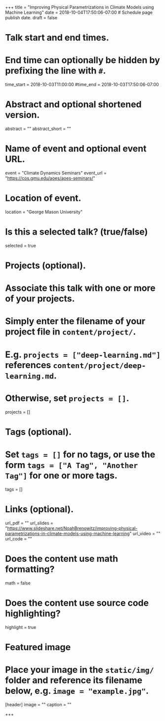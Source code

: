 +++
title = "Improving Physical Parametrizations in Climate Models using Machine Learning"
date = 2018-10-04T17:50:06-07:00  # Schedule page publish date.
draft = false

# Talk start and end times.
#   End time can optionally be hidden by prefixing the line with `#`.
time_start = 2018-10-03T11:00:00
#time_end = 2018-10-03T17:50:06-07:00

# Abstract and optional shortened version.
abstract = ""
abstract_short = ""

# Name of event and optional event URL.
event = "Climate Dynamics Seminars"
event_url = "https://cos.gmu.edu/aoes/aoes-seminars/"

# Location of event.
location = "George Mason University"

# Is this a selected talk? (true/false)
selected = true

# Projects (optional).
#   Associate this talk with one or more of your projects.
#   Simply enter the filename of your project file in `content/project/`.
#   E.g. `projects = ["deep-learning.md"]` references `content/project/deep-learning.md`.
#   Otherwise, set `projects = []`.
projects = []

# Tags (optional).
#   Set `tags = []` for no tags, or use the form `tags = ["A Tag", "Another Tag"]` for one or more tags.
tags = []

# Links (optional).
url_pdf = ""
url_slides = "https://www.slideshare.net/NoahBrenowitz/improving-physical-parametrizations-in-climate-models-using-machine-learning"
url_video = ""
url_code = ""

# Does the content use math formatting?
math = false

# Does the content use source code highlighting?
highlight = true

# Featured image
# Place your image in the `static/img/` folder and reference its filename below, e.g. `image = "example.jpg"`.
[header]
image = ""
caption = ""

+++
